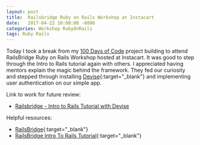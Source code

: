 ```yaml
---
layout: post
title:  Railsbridge Ruby on Rails Workshop at Instacart
date:   2017-04-22 10:00:00 -0800
categories: Workshop RubyOnRails
tags: Ruby Rails
---
```


Today I took a break from my [100 Days of Code](https://yenly.github.io/kodo_no_boken/100daysofcode/2017/01/02/100days-of-code.html) project building to attend RailsBridge Ruby on Rails Workshop hosted at Instacart. It was good to step through the Intro to Rails tutorial again with others. I appreciated having mentors explain the magic behind the framework. They fed our curiosity and stepped through installing [Devise](https://github.com/plataformatec/devise){:target="_blank"} and implementing user authentication on our simple app.

Link to work for future review:
* [Railsbridge - Intro to Rails Tutorial with Devise](https://github.com/yenly/railsbridge_suggestotron2)


Helpful resources:
* [RailsBridge](http://railsbridge.org/){:target="_blank"}
* [RailsBridge Intro To Rails Tutorial](http://docs.railsbridge.org/intro-to-rails/intro-to-rails){:target="_blank"}
